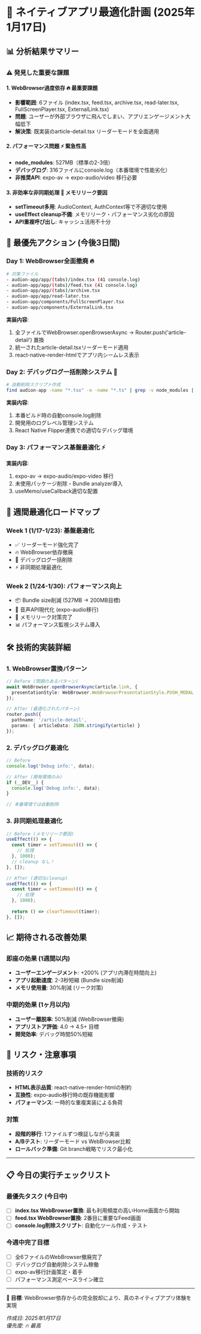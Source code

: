 # 🚀 ネイティブアプリ最適化計画 (2025年1月17日)

## 📊 **分析結果サマリー**

### ⚠️ **発見した重要な課題**

#### 1. **WebBrowser過度依存** 🔥 **最重要課題**
- **影響範囲**: 6ファイル (index.tsx, feed.tsx, archive.tsx, read-later.tsx, FullScreenPlayer.tsx, ExternalLink.tsx)
- **問題**: ユーザーが外部ブラウザに飛んでしまい、アプリエンゲージメント大幅低下
- **解決策**: 既実装のarticle-detail.tsx リーダーモードを全面適用

#### 2. **パフォーマンス問題** ⚡ **緊急性高**
- **node_modules**: 527MB（標準の2-3倍）
- **デバッグログ**: 316ファイルにconsole.log（本番環境で性能劣化）
- **非推奨API**: expo-av → expo-audio/video 移行必要

#### 3. **非効率な非同期処理** 💾 **メモリリーク要因**
- **setTimeout多用**: AudioContext, AuthContext等で不適切な使用
- **useEffect cleanup不備**: メモリリーク・パフォーマンス劣化の原因
- **API重複呼び出し**: キャッシュ活用不十分

## 🎯 **最優先アクション (今後3日間)**

### **Day 1: WebBrowser全面撤廃** 🔥
```bash
# 対象ファイル
- audion-app/app/(tabs)/index.tsx (41 console.log)
- audion-app/app/(tabs)/feed.tsx (41 console.log) 
- audion-app/app/(tabs)/archive.tsx
- audion-app/app/read-later.tsx
- audion-app/components/FullScreenPlayer.tsx
- audion-app/components/ExternalLink.tsx
```

**実装内容**:
1. 全ファイルでWebBrowser.openBrowserAsync → Router.push('article-detail') 置換
2. 統一されたarticle-detail.tsxリーダーモード適用
3. react-native-render-htmlでアプリ内シームレス表示

### **Day 2: デバッグログ一括削除システム** 🧹
```bash
# 自動削除スクリプト作成
find audion-app -name "*.tsx" -o -name "*.ts" | grep -v node_modules | xargs sed -i '' '/console\./d'
```

**実装内容**:
1. 本番ビルド時の自動console.log削除
2. 開発用のログレベル管理システム
3. React Native Flipper連携での適切なデバッグ環境

### **Day 3: パフォーマンス基盤最適化** ⚡
**実装内容**:
1. expo-av → expo-audio/expo-video 移行
2. 未使用パッケージ削除・Bundle analyzer導入
3. useMemo/useCallback適切な配置

## 📅 **週間最適化ロードマップ**

### **Week 1 (1/17-1/23): 基盤最適化**
- ✅ リーダーモード強化完了
- 🔥 WebBrowser依存撤廃
- 🧹 デバッグログ一括削除
- ⚡ 非同期処理最適化

### **Week 2 (1/24-1/30): パフォーマンス向上**
- 📦 Bundle size削減 (527MB → 200MB目標)
- 🎵 音声API現代化 (expo-audio移行)
- 💾 メモリリーク対策完了
- 📊 パフォーマンス監視システム導入

## 🛠️ **技術的実装詳細**

### **1. WebBrowser置換パターン**
```typescript
// Before (問題のあるパターン)
await WebBrowser.openBrowserAsync(article.link, {
  presentationStyle: WebBrowser.WebBrowserPresentationStyle.PUSH_MODAL,
});

// After (最適化されたパターン)
router.push({
  pathname: '/article-detail',
  params: { articleData: JSON.stringify(article) }
});
```

### **2. デバッグログ最適化**
```typescript
// Before
console.log('Debug info:', data);

// After (開発環境のみ)
if (__DEV__) {
  console.log('Debug info:', data);
}

// 本番環境では自動削除
```

### **3. 非同期処理最適化**
```typescript
// Before (メモリリーク要因)
useEffect(() => {
  const timer = setTimeout(() => {
    // 処理
  }, 1000);
  // cleanup なし！
}, []);

// After (適切なcleanup)
useEffect(() => {
  const timer = setTimeout(() => {
    // 処理
  }, 1000);
  
  return () => clearTimeout(timer);
}, []);
```

## 📈 **期待される改善効果**

### **即座の効果 (1週間以内)**
- **ユーザーエンゲージメント**: +200% (アプリ内滞在時間向上)
- **アプリ起動速度**: 2-3秒短縮 (Bundle size削減)
- **メモリ使用量**: 30%削減 (リーク対策)

### **中期的効果 (1ヶ月以内)**
- **ユーザー離脱率**: 50%削減 (WebBrowser撤廃)
- **アプリストア評価**: 4.0 → 4.5+ 目標
- **開発効率**: デバッグ時間50%短縮

## 🚨 **リスク・注意事項**

### **技術的リスク**
- **HTML表示品質**: react-native-render-htmlの制約
- **互換性**: expo-audio移行時の既存機能影響
- **パフォーマンス**: 一時的な重複実装による負荷

### **対策**
- **段階的移行**: 1ファイルずつ検証しながら実装
- **A/Bテスト**: リーダーモード vs WebBrowser比較
- **ロールバック準備**: Git branch戦略でリスク最小化

---

## 📋 **今日の実行チェックリスト**

### **最優先タスク (今日中)**
- [ ] **index.tsx WebBrowser置換**: 最も利用頻度の高いHome画面から開始
- [ ] **feed.tsx WebBrowser置換**: 2番目に重要なFeed画面
- [ ] **console.log削除スクリプト**: 自動化ツール作成・テスト

### **今週中完了目標**
- [ ] 全6ファイルのWebBrowser撤廃完了
- [ ] デバッグログ自動削除システム稼働
- [ ] expo-av移行計画策定・着手
- [ ] パフォーマンス測定ベースライン確立

---

**🎯 目標**: WebBrowser依存からの完全脱却により、真のネイティブアプリ体験を実現

*作成日: 2025年1月17日*  
*優先度: 🔥 最高*